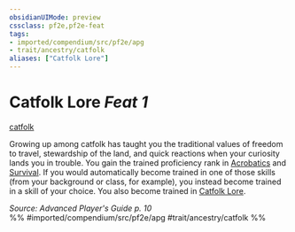 ```yaml
---
obsidianUIMode: preview
cssclass: pf2e,pf2e-feat
tags:
- imported/compendium/src/pf2e/apg
- trait/ancestry/catfolk
aliases: ["Catfolk Lore"]
---
```

# Catfolk Lore  *Feat 1*  
[catfolk](catfolk-b1.md)  


Growing up among catfolk has taught you the traditional values of freedom to travel, stewardship of the land, and quick reactions when your curiosity lands you in trouble. You gain the trained proficiency rank in [Acrobatics](../skills.md#Acrobatics) and [Survival](../skills.md#Survival). If you would automatically become trained in one of those skills (from your background or class, for example), you instead become trained in a skill of your choice. You also become trained in [Catfolk Lore](../skills.md#Lore).

*Source: Advanced Player's Guide p. 10*  
%% #imported/compendium/src/pf2e/apg #trait/ancestry/catfolk %%